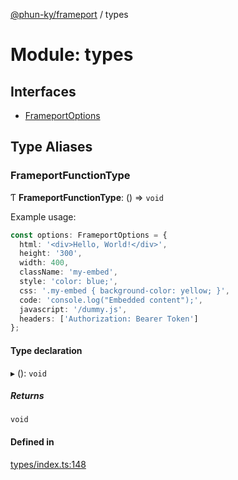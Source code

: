 [@phun-ky/frameport](../README.md) / types

# Module: types

## Interfaces

- [FrameportOptions](../interfaces/types.FrameportOptions.md)

## Type Aliases

### FrameportFunctionType

Ƭ **FrameportFunctionType**: () => `void`

Example usage:
```ts
const options: FrameportOptions = {
  html: '<div>Hello, World!</div>',
  height: '300',
  width: 400,
  className: 'my-embed',
  style: 'color: blue;',
  css: '.my-embed { background-color: yellow; }',
  code: 'console.log("Embedded content");',
  javascript: '/dummy.js',
  headers: ['Authorization: Bearer Token']
};
```

#### Type declaration

▸ (): `void`

##### Returns

`void`

#### Defined in

[types/index.ts:148](https://github.com/phun-ky/frameport/blob/main/src/types/index.ts#L148)
